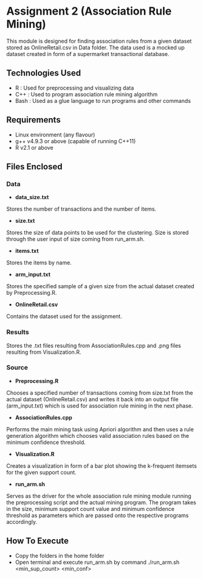 # Assignment 2 (Association Rule Mining)

This module is designed for finding association rules from a given dataset stored as OnlineRetail.csv 
in Data folder. The data used is a mocked up dataset created in form of a supermarket transactional database.

## Technologies Used
- R    : Used for preprocessing and visualizing data
- C++  : Used to program association rule mining algorithm
- Bash : Used as a glue language to run programs and other commands

## Requirements

- Linux environment (any flavour)
- g++ v4.9.3 or above (capable of running C++11)
- R v2.1 or above 

## Files Enclosed

### Data

- **data_size.txt**

Stores the number of transactions and the number of items.

- **size.txt**

Stores the size of data points to be used for the clustering. Size is stored through the user input 
of size coming from run_arm.sh. 

- **items.txt**

Stores the items by name.

- **arm_input.txt**

Stores the specified sample of a given size from the actual dataset created by Preprocessing.R.

- **OnlineRetail.csv**

Contains the dataset used for the assignment. 

### Results

Stores the .txt files resulting from AssociationRules.cpp and .png files resulting from Visualization.R.

### Source

- **Preprocessing.R**

Chooses a specified number of transactions coming from size.txt from the actual dataset (OnlineRetail.csv) and
writes it back into an output file (arm_input.txt) which is used for association rule mining in the next phase.

- **AssociationRules.cpp**

Performs the main mining task using Apriori algorithm and then uses a rule generation algorithm which chooses 
valid association rules based on the minimum confidence threshold.

- **Visualization.R**

Creates a visualization in form of a bar plot showing the k-frequent itemsets for the given support count.


- **run_arm.sh**

Serves as the driver for the whole association rule mining module running the preprocessing script and the
actual mining program. The program takes in the size, minimum support count value and minimum confidence threshold
as parameters which are passed onto the respective programs accordingly.

## How To Execute

- Copy the folders in the home folder
- Open terminal and execute run_arm.sh by command ./run_arm.sh <size> <min_sup_count> <min_conf>

